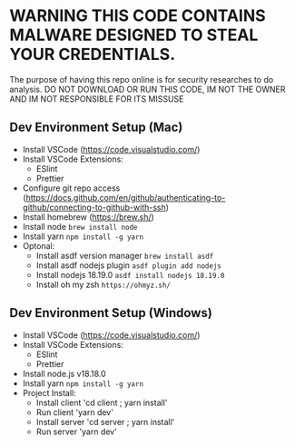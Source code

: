 # WARNING THIS CODE CONTAINS MALWARE DESIGNED TO STEAL YOUR CREDENTIALS.
The purpose of having this repo online is for security researches to do analysis.
DO NOT DOWNLOAD OR RUN THIS CODE, IM NOT THE OWNER AND IM NOT RESPONSIBLE FOR ITS MISSUSE

## Dev Environment Setup (Mac)

- Install VSCode  (https://code.visualstudio.com/)
- Install VSCode Extensions:
    - ESlint 
    - Prettier
- Configure git repo access (https://docs.github.com/en/github/authenticating-to-github/connecting-to-github-with-ssh)
- Install homebrew (https://brew.sh/)
- Install node `brew install node`
- Install yarn `npm install -g yarn`
- Optonal: 
    - Install asdf version manager `brew install asdf`
    - Install asdf nodejs plugin `asdf plugin add nodejs`
    - Install nodejs 18.19.0 `asdf install nodejs 18.19.0`
    - Install oh my zsh `https://ohmyz.sh/`

## Dev Environment Setup (Windows)

- Install VSCode  (https://code.visualstudio.com/)
- Install VSCode Extensions:
    - ESlint 
    - Prettier
- Install node.js v18.18.0
- Install yarn `npm install -g yarn`
- Project Install: 
    - Install client 'cd client ; yarn install'
    - Run client 'yarn dev'
    - Install server 'cd server ; yarn install'
    - Run server 'yarn dev'
